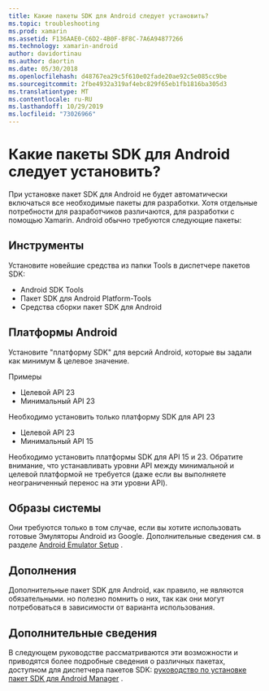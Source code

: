 ```yaml
---
title: Какие пакеты SDK для Android следует установить?
ms.topic: troubleshooting
ms.prod: xamarin
ms.assetid: F136AAE0-C6D2-4B0F-8F8C-7A6A94877266
ms.technology: xamarin-android
author: davidortinau
ms.author: daortin
ms.date: 05/30/2018
ms.openlocfilehash: d48767ea29c5f610e02fade20ae92c5e085cc9be
ms.sourcegitcommit: 2fbe4932a319af4ebc829f65eb1fb1816ba305d3
ms.translationtype: MT
ms.contentlocale: ru-RU
ms.lasthandoff: 10/29/2019
ms.locfileid: "73026966"
---
```

# <a name="which-android-sdk-packages-should-i-install"></a>Какие пакеты SDK для Android следует установить?

При установке пакет SDK для Android не будет автоматически включаться все необходимые пакеты для разработки. Хотя отдельные потребности для разработчиков различаются, для разработки с помощью Xamarin. Android обычно требуются следующие пакеты:

## <a name="tools"></a>Инструменты

Установите новейшие средства из папки Tools в диспетчере пакетов SDK:

- Android SDK Tools
- Пакет SDK для Android Platform-Tools
- Средства сборки пакет SDK для Android

## <a name="android-platforms"></a>Платформы Android

Установите "платформу SDK" для версий Android, которые вы задали как минимум & целевое значение. 

Примеры

- Целевой API 23
- Минимальный API 23

Необходимо установить только платформу SDK для API 23

- Целевой API 23
- Минимальный API 15

Необходимо установить платформы SDK для API 15 и 23. Обратите внимание, что устанавливать уровни API между минимальной и целевой платформой не требуется (даже если вы выполняете неограниченный перенос на эти уровни API).

## <a name="system-images"></a>Образы системы

Они требуются только в том случае, если вы хотите использовать готовые Эмуляторы Android из Google. Дополнительные сведения см. в разделе [Android Emulator Setup](~/android/get-started/installation/android-emulator/index.md) .

## <a name="extras"></a>Дополнения
Дополнительные пакет SDK для Android, как правило, не являются обязательными. но полезно помнить о них, так как они могут потребоваться в зависимости от варианта использования.

## <a name="further-reading"></a>Дополнительные сведения
В следующем руководстве рассматриваются эти возможности и приводятся более подробные сведения о различных пакетах, доступном для диспетчера пакетов SDK: [руководство по установке пакет SDK для Android Manager](http://www.themethodology.net/2015/02/android-sdk-manager-setup-for.html?m=1) .
